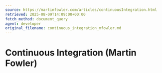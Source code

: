```yaml
---
source: https://martinfowler.com/articles/continuousIntegration.html
retrieved: 2025-08-09T14:09:00+00:00
fetch_method: document_query
agent: developer
original_filename: continuous_integration_mfowler.md
---
```


# Continuous Integration (Martin Fowler)

<full article content pasted here exactly as retrieved>
